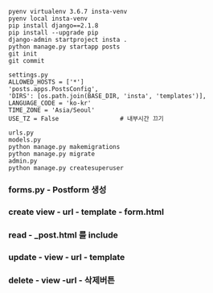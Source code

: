 





```
pyenv virtualenv 3.6.7 insta-venv
pyenv local insta-venv
pip install django==2.1.8
pip install --upgrade pip
django-admin startproject insta .
python manage.py startapp posts
git init
git commit

settings.py
ALLOWED_HOSTS = ['*']
'posts.apps.PostsConfig',
'DIRS': [os.path.join(BASE_DIR, 'insta', 'templates')],
LANGUAGE_CODE = 'ko-kr'
TIME_ZONE = 'Asia/Seoul'
USE_TZ = False                 # 내부시간 끄기

urls.py
models.py
python manage.py makemigrations
python manage.py migrate
admin.py
python manage.py createsuperuser
```



### forms.py - Postform 생성

### create view - url - template - form.html

### read - _post.html 를 include

### update - view - url - template

### delete - view -url - 삭제버튼

